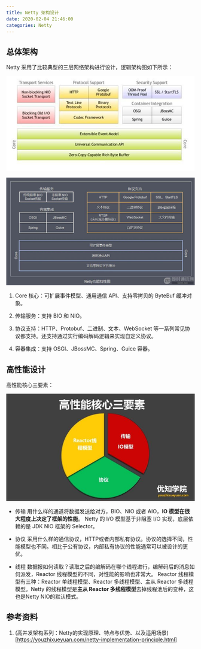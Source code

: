 ```yaml
---
title: Netty 架构设计
date: 2020-02-04 21:46:00
categories: Netty
---
```

## 总体架构
Netty 采用了比较典型的三层网络架构进行设计，逻辑架构图如下所示：

![Netty架构设计](../images/netty/Netty架构设计.jpg)

![Netty架构设计-中文](../images/netty/Netty架构设计-中文.jpg)

1) Core 核心：可扩展事件模型、通用通信 API、支持零拷贝的 ByteBuf 缓冲对象。

2) 传输服务：支持 BIO 和 NIO。

3) 协议支持：HTTP、Protobuf、二进制、文本、WebSocket 等一系列常见协议都支持。还支持通过实行编码解码逻辑来实现自定义协议。

4) 容器集成：支持 OSGI、JBossMC、Spring、Guice 容器。

## 高性能设计
高性能核心三要素：

![高性能核心三要素](../images/netty/高性能核心三要素.jpg)

* 传输
用什么样的通道将数据发送给对方，BIO、NIO 或者 AIO，**IO 模型在很大程度上决定了框架的性能**。
Netty 的 I/O 模型基于非阻塞 I/O 实现，底层依赖的是 JDK NIO 框架的 Selector。

* 协议
采用什么样的通信协议，HTTP或者内部私有协议。协议的选择不同，性能模型也不同。相比于公有协议，内部私有协议的性能通常可以被设计的更优。

* 线程
数据报如何读取？读取之后的编解码在哪个线程进行，编解码后的消息如何派发，Reactor 线程模型的不同，对性能的影响也非常大。
Reactor 线程模型有三种：Reactor 单线程模型、Reactor 多线程模型、主从 Reactor 多线程模型。Netty 的线程模型是**主从 Reactor 多线程模型**去掉线程池后的变种，这也是Netty NIO的默认模式。

## 参考资料
1)  (高并发架构系列：Netty的实现原理、特点与优势、以及适用场景)[https://youzhixueyuan.com/netty-implementation-principle.html]

